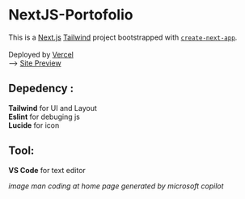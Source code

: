# NextJS-Portofolio

This is a [Next.js](https://nextjs.org "Next.js Homepage") [Tailwind](https://tailwindcss.com/ "Tailwind Homepage") project bootstrapped with [`create-next-app`](https://nextjs.org/docs/app/api-reference/cli/create-next-app). <br />
<br />
Deployed by [Vercel](https://vercel.com/)<br />
--> [Site Preview](https://next-js-portofolio-ten.vercel.app/)

## Depedency :

**Tailwind** for UI and Layout <br />
**Eslint** for debuging js <br />
**Lucide** for icon

## Tool:
**VS Code** for text editor

*image man coding at home page generated by microsoft copilot*
